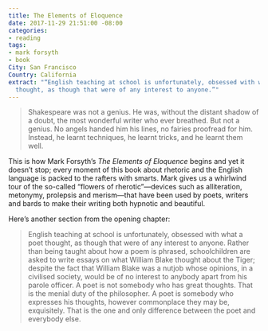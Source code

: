 ```yaml
---
title: The Elements of Eloquence
date: 2017-11-29 21:51:00 -08:00
categories:
- reading
tags:
- mark forsyth
- book
City: San Francisco
Country: California
extract: "“English teaching at school is unfortunately, obsessed with what a poet
  thought, as though that were of any interest to anyone.”"
---
```


> Shakespeare was not a genius. He was, without the distant shadow of a doubt, the most wonderful writer who ever breathed. But not a genius. No angels handed him his lines, no fairies proofread for him. Instead, he learnt techniques, he learnt tricks, and he learnt them well.

This is how Mark Forsyth’s _The Elements of Eloquence_ begins and yet it doesn’t stop; every moment of this book about rhetoric and the English language is packed to the rafters with smarts. Mark gives us a whirlwind tour of the so-called “flowers of rherotic”—devices such as alliteration, metonymy, prolepsis and merism—that have been used by poets, writers and bards to make their writing both hypnotic and beautiful.

Here’s another section from the opening chapter:

> English teaching at school is unfortunately, obsessed with what a poet thought, as though that were of any interest to anyone. Rather than being taught about how a poem is phrased, schoolchildren are asked to write essays on what William Blake thought about the Tiger; despite the fact that William Blake was a nutjob whose opinions, in a civilised society, would be of no interest to anybody apart from his parole officer. A poet is not somebody who has great thoughts. That is the menial duty of the philosopher. A poet is somebody who expresses his thoughts, however commonplace they may be, exquisitely. That is the one and only difference between the poet and everybody else.


